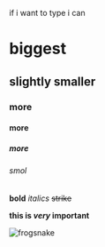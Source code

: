 if i want to type i can


# biggest
## slightly smaller
### more
#### more
##### more
###### smol

**bold**
*italics*
~~strike~~

**this is *very* important**

![frogsnake](https://i.natgeofe.com/n/2a84bc97-0ec8-497a-bca8-62898b49cc21/01-frog-snake-photo.jpg)
